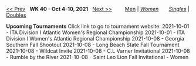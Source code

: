 [<< Prev](women_singles_2139.md) &nbsp; **WK 40 - Oct 4-10, 2021** &nbsp; [Next >>](women_singles_2141.md) &nbsp;&nbsp;&nbsp;&nbsp;&nbsp;&nbsp;&nbsp; [Men](./men_singles_2140.md) &#124; [*Women*](./women_singles_2140.md) &nbsp;&nbsp;&nbsp;&nbsp;&nbsp; [*Singles*](./women_singles_2140.md) &#124; [Doubles](./women_doubles_2140.md)

**Upcoming Tournaments**
Click link to go to tournament website:
  2021-10-01 - ITA Division I Atlantic Women's Regional Championship
  2021-10-01 - ITA Division I Women's Atlantic Regional Championship
  2021-10-08 - Georgia Southern Fall Shootout
  2021-10-08 - Long Beach State Fall Tournament
  2021-10-08 - Wildcat Invite
  2021-10-08 - C.L Varner Invitational
  2021-10-08 - Rumble by the River
  2021-10-08 - Saint Leo Lion Fall Invitational - Women